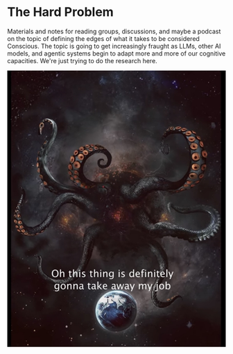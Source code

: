 # The Hard Problem

Materials and notes for reading groups, discussions, and maybe a podcast on the topic of defining the edges of what it takes to be considered Conscious. The topic is going to get increasingly fraught as LLMs, other AI models, and agentic systems begin to adapt more and more of our cognitive capacities. We're just trying to do the research here.

![TheHardProblem](memes/IMG_3295.png)
